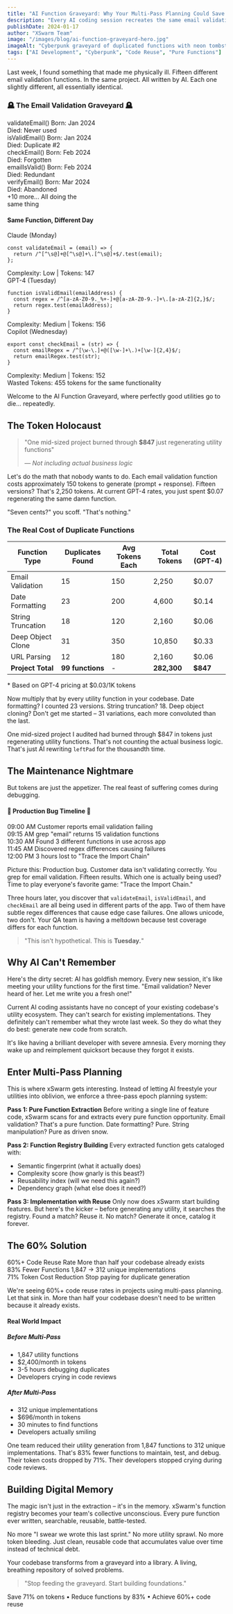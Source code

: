 ```yaml
---
title: "AI Function Graveyard: Why Your Multi-Pass Planning Could Save Your Codebase"
description: "Every AI coding session recreates the same email validation function 47 times. XSwarm's multi-pass epoch planning extracts pure functions first, building a foundation instead of starting from scratch."
publishDate: 2024-01-17
author: "XSwarm Team"
image: "/images/blog/ai-function-graveyard-hero.jpg"
imageAlt: "Cyberpunk graveyard of duplicated functions with neon tombstones"
tags: ["AI Development", "Cyberpunk", "Code Reuse", "Pure Functions"]
---
```


Last week, I found something that made me physically ill. Fifteen different email validation functions. In the same project. All written by AI. Each one slightly different, all essentially identical.

<div class="graveyard-visual">
  <h3 class="graveyard-title">🪦 The Email Validation Graveyard 🪦</h3>
  <div class="tombstones">
    <div class="tombstone">
      <span class="function-name">validateEmail()</span>
      <span class="birth-death">Born: Jan 2024<br/>Died: Never used</span>
    </div>
    <div class="tombstone">
      <span class="function-name">isValidEmail()</span>
      <span class="birth-death">Born: Jan 2024<br/>Died: Duplicate #2</span>
    </div>
    <div class="tombstone">
      <span class="function-name">checkEmail()</span>
      <span class="birth-death">Born: Feb 2024<br/>Died: Forgotten</span>
    </div>
    <div class="tombstone">
      <span class="function-name">emailIsValid()</span>
      <span class="birth-death">Born: Feb 2024<br/>Died: Redundant</span>
    </div>
    <div class="tombstone">
      <span class="function-name">verifyEmail()</span>
      <span class="birth-death">Born: Mar 2024<br/>Died: Abandoned</span>
    </div>
    <div class="tombstone more">
      <span class="function-name">+10 more...</span>
      <span class="birth-death">All doing the<br/>same thing</span>
    </div>
  </div>
</div>

<div class="code-comparison">
  <h4>Same Function, Different Day</h4>
  <div class="comparison-grid">
    <div class="code-variant">
      <span class="ai-source">Claude (Monday)</span>
      <pre><code class="language-javascript">const validateEmail = (email) => {
  return /^[^\s@]+@[^\s@]+\.[^\s@]+$/.test(email);
};</code></pre>
      <span class="complexity">Complexity: Low | Tokens: 147</span>
    </div>
    <div class="code-variant">
      <span class="ai-source">GPT-4 (Tuesday)</span>
      <pre><code class="language-javascript">function isValidEmail(emailAddress) {
  const regex = /^[a-zA-Z0-9._%+-]+@[a-zA-Z0-9.-]+\.[a-zA-Z]{2,}$/;
  return regex.test(emailAddress);
}</code></pre>
      <span class="complexity">Complexity: Medium | Tokens: 156</span>
    </div>
    <div class="code-variant">
      <span class="ai-source">Copilot (Wednesday)</span>
      <pre><code class="language-javascript">export const checkEmail = (str) => {
  const emailRegex = /^[\w-\.]+@([\w-]+\.)+[\w-]{2,4}$/;
  return emailRegex.test(str);
}</code></pre>
      <span class="complexity">Complexity: Medium | Tokens: 152</span>
    </div>
  </div>
  <div class="waste-indicator">
    <span class="waste-label">Wasted Tokens:</span>
    <span class="waste-amount">455 tokens for the same functionality</span>
  </div>
</div>

Welcome to the AI Function Graveyard, where perfectly good utilities go to die... repeatedly.

## The Token Holocaust

<blockquote class="pull-quote shocking">
  <p>"One mid-sized project burned through <strong>$847</strong> just regenerating utility functions"</p>
  <cite>— Not including actual business logic</cite>
</blockquote>

Let's do the math that nobody wants to do. Each email validation function costs approximately 150 tokens to generate (prompt + response). Fifteen versions? That's 2,250 tokens. At current GPT-4 rates, you just spent $0.07 regenerating the same damn function.

"Seven cents?" you scoff. "That's nothing."

<div class="cost-breakdown">
  <h3>The Real Cost of Duplicate Functions</h3>
  <table class="token-waste-table">
    <thead>
      <tr>
        <th>Function Type</th>
        <th>Duplicates Found</th>
        <th>Avg Tokens Each</th>
        <th>Total Tokens</th>
        <th>Cost (GPT-4)</th>
      </tr>
    </thead>
    <tbody>
      <tr>
        <td>Email Validation</td>
        <td>15</td>
        <td>150</td>
        <td>2,250</td>
        <td>$0.07</td>
      </tr>
      <tr>
        <td>Date Formatting</td>
        <td>23</td>
        <td>200</td>
        <td>4,600</td>
        <td>$0.14</td>
      </tr>
      <tr>
        <td>String Truncation</td>
        <td>18</td>
        <td>120</td>
        <td>2,160</td>
        <td>$0.06</td>
      </tr>
      <tr>
        <td>Deep Object Clone</td>
        <td>31</td>
        <td>350</td>
        <td>10,850</td>
        <td>$0.33</td>
      </tr>
      <tr>
        <td>URL Parsing</td>
        <td>12</td>
        <td>180</td>
        <td>2,160</td>
        <td>$0.06</td>
      </tr>
      <tr class="total-row">
        <td><strong>Project Total</strong></td>
        <td><strong>99 functions</strong></td>
        <td>-</td>
        <td><strong>282,300</strong></td>
        <td><strong>$847</strong></td>
      </tr>
    </tbody>
  </table>
  <p class="cost-note">* Based on GPT-4 pricing at $0.03/1K tokens</p>
</div>

Now multiply that by every utility function in your codebase. Date formatting? I counted 23 versions. String truncation? 18. Deep object cloning? Don't get me started – 31 variations, each more convoluted than the last.

One mid-sized project I audited had burned through $847 in tokens just regenerating utility functions. That's not counting the actual business logic. That's just AI rewriting `leftPad` for the thousandth time.

## The Maintenance Nightmare

But tokens are just the appetizer. The real feast of suffering comes during debugging.

<div class="nightmare-scenario">
  <h4>🚨 Production Bug Timeline 🚨</h4>
  <div class="timeline">
    <div class="timeline-event">
      <span class="time">09:00 AM</span>
      <span class="event">Customer reports email validation failing</span>
    </div>
    <div class="timeline-event">
      <span class="time">09:15 AM</span>
      <span class="event">grep "email" returns 15 validation functions</span>
    </div>
    <div class="timeline-event">
      <span class="time">10:30 AM</span>
      <span class="event">Found 3 different functions in use across app</span>
    </div>
    <div class="timeline-event">
      <span class="time">11:45 AM</span>
      <span class="event">Discovered regex differences causing failures</span>
    </div>
    <div class="timeline-event critical">
      <span class="time">12:00 PM</span>
      <span class="event">3 hours lost to "Trace the Import Chain"</span>
    </div>
  </div>
</div>

Picture this: Production bug. Customer data isn't validating correctly. You grep for email validation. Fifteen results. Which one is actually being used? Time to play everyone's favorite game: "Trace the Import Chain."

Three hours later, you discover that `validateEmail`, `isValidEmail`, and `checkEmail` are all being used in different parts of the app. Two of them have subtle regex differences that cause edge case failures. One allows unicode, two don't. Your QA team is having a meltdown because test coverage differs for each function.

<blockquote class="pull-quote">
  <p>"This isn't hypothetical. This is <strong>Tuesday.</strong>"</p>
</blockquote>

## Why AI Can't Remember

Here's the dirty secret: AI has goldfish memory. Every new session, it's like meeting your utility functions for the first time. "Email validation? Never heard of her. Let me write you a fresh one!"

Current AI coding assistants have no concept of your existing codebase's utility ecosystem. They can't search for existing implementations. They definitely can't remember what they wrote last week. So they do what they do best: generate new code from scratch.

It's like having a brilliant developer with severe amnesia. Every morning they wake up and reimplement quicksort because they forgot it exists.

## Enter Multi-Pass Planning

This is where xSwarm gets interesting. Instead of letting AI freestyle your utilities into oblivion, we enforce a three-pass epoch planning system:

**Pass 1: Pure Function Extraction**
Before writing a single line of feature code, xSwarm scans for and extracts every pure function opportunity. Email validation? That's a pure function. Date formatting? Pure. String manipulation? Pure as driven snow.

**Pass 2: Function Registry Building**
Every extracted function gets cataloged with:
- Semantic fingerprint (what it actually does)
- Complexity score (how gnarly is this beast?)
- Reusability index (will we need this again?)
- Dependency graph (what else does it need?)

**Pass 3: Implementation with Reuse**
Only now does xSwarm start building features. But here's the kicker – before generating any utility, it searches the registry. Found a match? Reuse it. No match? Generate it once, catalog it forever.

## The 60% Solution

<div class="metrics-showcase">
  <div class="metric-card primary">
    <span class="metric-value">60%+</span>
    <span class="metric-label">Code Reuse Rate</span>
    <span class="metric-detail">More than half your codebase already exists</span>
  </div>
  <div class="metric-card">
    <span class="metric-value">83%</span>
    <span class="metric-label">Fewer Functions</span>
    <span class="metric-detail">1,847 → 312 unique implementations</span>
  </div>
  <div class="metric-card">
    <span class="metric-value">71%</span>
    <span class="metric-label">Token Cost Reduction</span>
    <span class="metric-detail">Stop paying for duplicate generation</span>
  </div>
</div>

We're seeing 60%+ code reuse rates in projects using multi-pass planning. Let that sink in. More than half your codebase doesn't need to be written because it already exists.

<div class="success-story">
  <h4>Real World Impact</h4>
  <div class="before-after">
    <div class="before">
      <h5>Before Multi-Pass</h5>
      <ul>
        <li>1,847 utility functions</li>
        <li>$2,400/month in tokens</li>
        <li>3-5 hours debugging duplicates</li>
        <li>Developers crying in code reviews</li>
      </ul>
    </div>
    <div class="after">
      <h5>After Multi-Pass</h5>
      <ul>
        <li>312 unique implementations</li>
        <li>$696/month in tokens</li>
        <li>30 minutes to find functions</li>
        <li>Developers actually smiling</li>
      </ul>
    </div>
  </div>
</div>

One team reduced their utility generation from 1,847 functions to 312 unique implementations. That's 83% fewer functions to maintain, test, and debug. Their token costs dropped by 71%. Their developers stopped crying during code reviews.

## Building Digital Memory

The magic isn't just in the extraction – it's in the memory. xSwarm's function registry becomes your team's collective unconscious. Every pure function ever written, searchable, reusable, battle-tested.

No more "I swear we wrote this last sprint." No more utility sprawl. No more token bleeding. Just clean, reusable code that accumulates value over time instead of technical debt.

Your codebase transforms from a graveyard into a library. A living, breathing repository of solved problems.

<div class="call-to-action">
  <blockquote class="pull-quote final">
    <p>"Stop feeding the graveyard. Start building foundations."</p>
  </blockquote>
  <div class="action-metrics">
    <span class="metric">Save 71% on tokens</span>
    <span class="separator">•</span>
    <span class="metric">Reduce functions by 83%</span>
    <span class="separator">•</span>
    <span class="metric">Achieve 60%+ code reuse</span>
  </div>
</div>